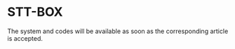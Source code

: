 # STT-BOX

The system and codes will be available as soon as the corresponding article is accepted.
